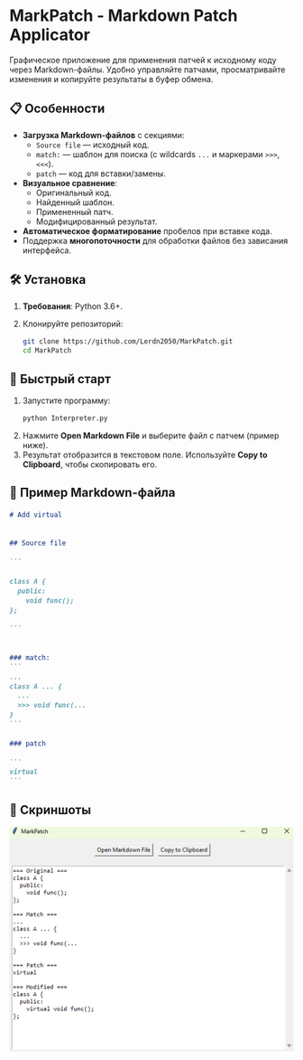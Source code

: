 # MarkPatch - Markdown Patch Applicator

Графическое приложение для применения патчей к исходному коду через Markdown-файлы. Удобно управляйте патчами, просматривайте изменения и копируйте результаты в буфер обмена.

## 📋 Особенности

- **Загрузка Markdown-файлов** с секциями:
  - `Source file` — исходный код.
  - `match:` — шаблон для поиска (с wildcards `...` и маркерами `>>>`, `<<<`).
  - `patch` — код для вставки/замены.
- **Визуальное сравнение**:
  - Оригинальный код.
  - Найденный шаблон.
  - Примененный патч.
  - Модифицированный результат.
- **Автоматическое форматирование** пробелов при вставке кода.
- Поддержка **многопоточности** для обработки файлов без зависания интерфейса.

## 🛠️ Установка

1. **Требования**: Python 3.6+.

2. Клонируйте репозиторий:
   ```bash
   git clone https://github.com/Lerdn2050/MarkPatch.git
   cd MarkPatch
   ```

## 🚀 Быстрый старт

1. Запустите программу:
   ```bash
   python Interpreter.py
   ```
2. Нажмите **Open Markdown File** и выберите файл с патчем (пример ниже).
3. Результат отобразится в текстовом поле. Используйте **Copy to Clipboard**, чтобы скопировать его.

## 📄 Пример Markdown-файла

````markdown
# Add virtual


## Source file

```

class A {
  public:
    void func();
};

```


### match:
```
...
class A ... {
  ...
  >>> void func(...
}
```

### patch

```
virtual
```
````

## 📸 Скриншоты

![Интерфейс MarkPatch](screenshot.png)
